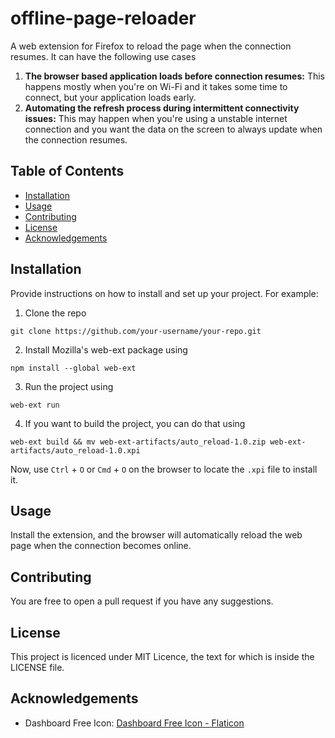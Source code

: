 # offline-page-reloader 

A web extension for Firefox to reload the page when the connection resumes. It can have the following use cases

1. **The browser based application loads before connection resumes:** This happens mostly when you're on Wi-Fi and it takes some time to connect, but your application loads early.
2. **Automating the refresh process during intermittent connectivity issues:** This may happen when you're using a unstable internet connection and you want the data on the screen to always update when the connection resumes.

## Table of Contents

- [Installation](#installation)
- [Usage](#usage)
- [Contributing](#contributing)
- [License](#license)
- [Acknowledgements](#acknowledgements)

## Installation

Provide instructions on how to install and set up your project. For example:

1. Clone the repo

```
git clone https://github.com/your-username/your-repo.git
```

2. Install Mozilla's web-ext package using 

```
npm install --global web-ext
```

3. Run the project using

```
web-ext run
```

4. If you want to build the project, you can do that using

```
web-ext build && mv web-ext-artifacts/auto_reload-1.0.zip web-ext-artifacts/auto_reload-1.0.xpi
```
Now, use `Ctrl` + `O` or `Cmd` + `O` on the browser to locate the `.xpi` file to install it.

## Usage

Install the extension, and the browser will automatically reload the web page when the connection becomes online.

## Contributing

You are free to open a pull request if you have any suggestions.

## License

This project is licenced under MIT Licence, the text for which is inside the LICENSE file.

## Acknowledgements

- Dashboard Free Icon: [Dashboard Free Icon - Flaticon](https://www.flaticon.com/free-icon/dashboard_10327429)


